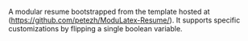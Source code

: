 A modular resume bootstrapped from the template hosted at (https://github.com/petezh/ModuLatex-Resume/). It supports specific customizations by flipping a single boolean variable.

